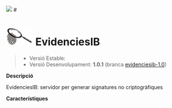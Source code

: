 <img src="https://github.com/93f65ce5-ca5a-47da-afeb-c54d5f5443fa"/> # 


# ![Logo](https://github.com/GovernIB/maven/raw/binaris/evidenciesib/app-logo.png)  EvidenciesIB

> - Versió Estable:
> - Versió Desenvolupament: __1.0.1__ (branca [evidenciesib-1.0](https://github.com/GovernIB/evidenciesib/tree/evidenciesib-1.0))

**Descripció**

EvidenciesIB: servidor per generar signatures no criptogràfiques


**Característiques**
